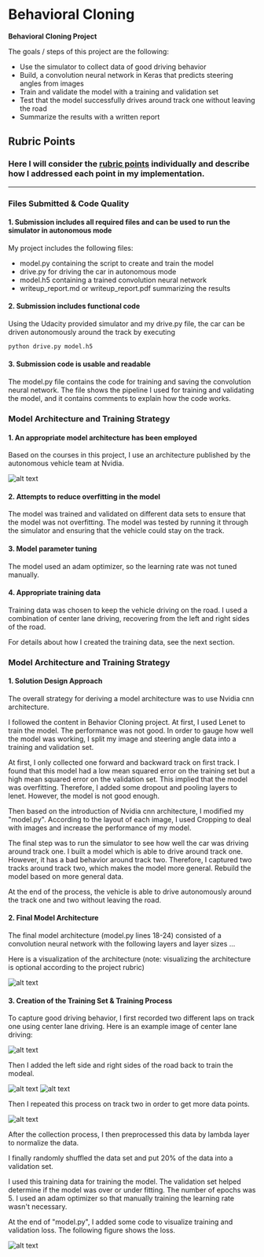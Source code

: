 # **Behavioral Cloning** 

**Behavioral Cloning Project**

The goals / steps of this project are the following:
* Use the simulator to collect data of good driving behavior
* Build, a convolution neural network in Keras that predicts steering angles from images
* Train and validate the model with a training and validation set
* Test that the model successfully drives around track one without leaving the road
* Summarize the results with a written report


[//]: # (Image References)

[image1]: ./images/cnn_architecture.png "CNN Architecture"
[image2]: ./images/final_architectrue.png "Final Architecture"
[image3]: ./images/center.jpg "Center"
[image4]: ./images/left.jpg "Left"
[image5]: ./images/right.jpg "Right"
[image6]: ./images/center_track_two.jpg "Center Track Two"
[image7]: ./images/model.png "Loss"

## Rubric Points
### Here I will consider the [rubric points](https://review.udacity.com/#!/rubrics/432/view) individually and describe how I addressed each point in my implementation.  

---
### Files Submitted & Code Quality

#### 1. Submission includes all required files and can be used to run the simulator in autonomous mode

My project includes the following files:
* model.py containing the script to create and train the model
* drive.py for driving the car in autonomous mode
* model.h5 containing a trained convolution neural network 
* writeup_report.md or writeup_report.pdf summarizing the results

#### 2. Submission includes functional code
Using the Udacity provided simulator and my drive.py file, the car can be driven autonomously around the track by executing 
```sh
python drive.py model.h5
```

#### 3. Submission code is usable and readable

The model.py file contains the code for training and saving the convolution neural network. The file shows the pipeline I used for training and validating the model, and it contains comments to explain how the code works.

### Model Architecture and Training Strategy

#### 1. An appropriate model architecture has been employed

Based on the courses in this project, I use an architecture published by the autonomous vehicle team at Nvidia. 

![alt text][image1]

#### 2. Attempts to reduce overfitting in the model

The model was trained and validated on different data sets to ensure that the model was not overfitting. The model was tested by running it through the simulator and ensuring that the vehicle could stay on the track.

#### 3. Model parameter tuning

The model used an adam optimizer, so the learning rate was not tuned manually.

#### 4. Appropriate training data

Training data was chosen to keep the vehicle driving on the road. I used a combination of center lane driving, recovering from the left and right sides of the road.

For details about how I created the training data, see the next section. 

### Model Architecture and Training Strategy

#### 1. Solution Design Approach

The overall strategy for deriving a model architecture was to use Nvidia cnn architecture.

I followed the content in Behavior Cloning project. At first, I used Lenet to train the model. The performance was not good. In order to gauge how well the model was working, I split my image and steering angle data into a training and validation set. 

At first, I only collected one forward and backward track on first track. I found that this model had a low mean squared error on the training set but a high mean squared error on the validation set. This implied that the model was overfitting. Therefore, I added some dropout and pooling layers to lenet. However, the model is not good enough.

Then based on the introduction of Nvidia cnn architecture, I modified my "model.py". According to the layout of each image, I used Cropping to deal with images and increase the performance of my model.

The final step was to run the simulator to see how well the car was driving around track one. I built a model which is able to drive around track one. However, it has a bad behavior around track two. Therefore, I captured two tracks around track two, which makes the model more general. Rebuild the model based on more general data.

At the end of the process, the vehicle is able to drive autonomously around the track one and two without leaving the road.

#### 2. Final Model Architecture

The final model architecture (model.py lines 18-24) consisted of a convolution neural network with the following layers and layer sizes ...

Here is a visualization of the architecture (note: visualizing the architecture is optional according to the project rubric)

![alt text][image2]

#### 3. Creation of the Training Set & Training Process

To capture good driving behavior, I first recorded two different laps on track one using center lane driving. Here is an example image of center lane driving:

![alt text][image3]

Then I added  the left side and right sides of the road back to train the modeal. 

![alt text][image4]
![alt text][image5]

Then I repeated this process on track two in order to get more data points.

![alt text][image6]

After the collection process, I then preprocessed this data by lambda layer to normalize the data.

I finally randomly shuffled the data set and put 20% of the data into a validation set. 

I used this training data for training the model. The validation set helped determine if the model was over or under fitting. The number of epochs was 5. I used an adam optimizer so that manually training the learning rate wasn't necessary.

At the end of "model.py", I added some code to visualize training and validation loss. The following figure shows the loss.

![alt text][image7]
